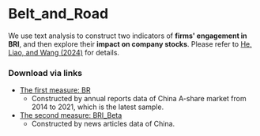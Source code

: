 # Belt_and_Road
We use text analysis to construct two indicators of **firms' engagement in BRI**, and then explore their **impact on company stocks**.
Please refer to [He, Liao, and Wang (2024)](https://www.overleaf.com/project/6618c376069c34906652cf9a) for details.
### Download via links
- [The first measure: BR](https://github.com/Jsilly2002/Belt_and_Road/blob/main/BRC12.csv)
  - Constructed by annual reports data of China A-share market from 2014 to 2021, which is the latest sample.
- [The second measure: BRI_Beta](https://github.com/Jsilly2002/Belt_and_Road/blob/main/bri_beta_set.csv)
  - Constructed by news articles data of China.


